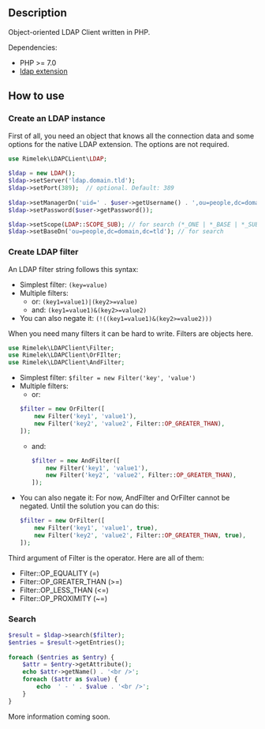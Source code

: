 ## Description

Object-oriented LDAP Client written in PHP.

Dependencies: 
* PHP >= 7.0
* [ldap extension](http://php.net/manual/en/intro.ldap.php)

## How to use

### Create an LDAP instance

First of all, you need an object that knows all the connection data and some options for the native LDAP extension.
The options are not required.

```php
use Rimelek\LDAPCLient\LDAP;
   
$ldap = new LDAP();
$ldap->setServer('ldap.domain.tld');
$ldap->setPort(389);  // optional. Default: 389
   
$ldap->setManagerDn('uid=' . $user->getUsername() . ',ou=people,dc=domain,dc=tld');
$ldap->setPassword($user->getPassword());

$ldap->setScope(LDAP::SCOPE_SUB); // for search (*_ONE | *_BASE | *_SUB)
$ldap->setBaseDn('ou=people,dc=domain,dc=tld'); // for search
```
    
### Create LDAP filter

An LDAP filter string follows this syntax:

* Simplest filter: ```(key=value)```
* Multiple filters:
  * or: ```(key1=value1)|(key2>=value)```
  * and: ```(key1=value1)&(key2>=value2)```
* You can also negate it: 
  ```(!((key1=value1)&(key2>=value2)))```


When you need many filters it can be hard to write. Filters are objects here.
    
```php
use Rimelek\LDAPClient\Filter;
use Rimelek\LDAPClient\OrFIlter;
use Rimelek\LDAPClient\AndFilter;
```
    
* Simplest filter: ```$filter = new Filter('key', 'value')```
* Multiple filters:
  * or: 
  ```php
  $filter = new OrFilter([
      new Filter('key1', 'value1'),
      new Filter('key2', 'value2', Filter::OP_GREATER_THAN),
  ]);
  ```
  * and:
    ```php
    $filter = new AndFilter([
        new Filter('key1', 'value1'),
        new Filter('key2', 'value2', Filter::OP_GREATER_THAN),
    ]);
    ```
* You can also negate it: 
  For now, AndFilter and OrFilter cannot be negated. Until the solution you can do this:
    ```php
    $filter = new OrFilter([
        new Filter('key1', 'value1', true),
        new Filter('key2', 'value2', Filter::OP_GREATER_THAN, true),
    ]);
    ```
Third argument of Filter is the operator. Here are all of them:

* Filter::OP_EQUALITY (=)
* Filter::OP_GREATER_THAN (>=)
* Filter::OP_LESS_THAN (<=)
* Filter::OP_PROXIMITY (~=)
    
### Search

```php
$result = $ldap->search($filter);
$entries = $result->getEntries();
   
foreach ($entries as $entry) {
    $attr = $entry->getAttribute();
    echo $attr->getName() . '<br />';
    foreach ($attr as $value) {
        echo  ' - ' . $value . '<br />';   
    }
}
```
       
More information coming soon.